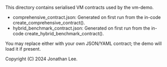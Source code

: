 This directory contains serialised VM contracts used by the vm-demo.

- comprehensive_contract.json: Generated on first run from the in-code create_comprehensive_contract().
- hybrid_benchmark_contract.json: Generated on first run from the in-code create_hybrid_benchmark_contract().

You may replace either with your own JSON/YAML contract; the demo will load it if present.

Copyright (C) 2024 Jonathan Lee.
